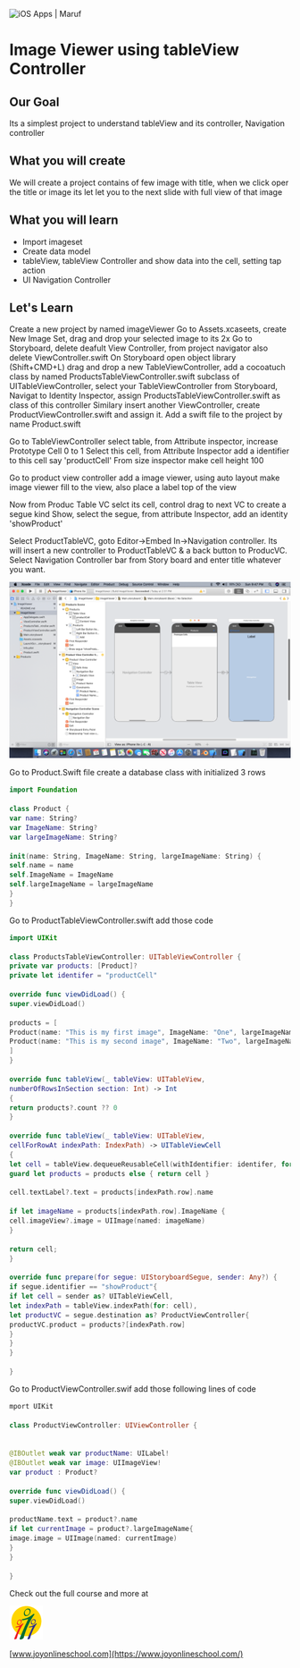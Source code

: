 ![iOS Apps | Maruf](Documentation/array_TV6.png)

# Image Viewer using tableView Controller

## Our Goal

Its a simplest project to understand tableView and its controller, Navigation controller

## What you will create

We will create a project contains of few image with title, when we click oper the title or image its let let you to the next slide with full view of that image

## What you will learn

* Import imageset 
* Create data model
* tableView, tableView Controller and show data into the cell, setting tap action
* UI Navigation Controller


## Let's Learn

Create a new project by named imageViewer
Go to Assets.xcaseets, create New Image Set, drag and drop your selected image to its 2x
Go to Storyboard, delete deafult View Controller, from project navigator also delete ViewController.swift
On Storyboard open object library (Shift+CMD+L) drag and drop a  new TableViewController, add a cocoatuch class by named ProductsTableViewController.swift subclass of UITableViewController, select your TableViewController from Storyboard, Navigat to Identity Inspector, assign ProductsTableViewController.swift as class of this controller
Similary insert another ViewController, create ProductViewController.swift and assign it.
Add a swift file to the project by name Product.swift

Go to TableViewController select table, from Attribute inspector, increase Prototype Cell 0 to 1
Select this cell, from Attribute Inspector add a identifier to this cell say 'productCell'
From size inspector make cell height 100

Go to product view controller add a image viewer, using auto layout make image viewer fill to the view, also place a label top of the view

Now from Produc Table VC selct its cell, control drag to next VC to create a segue kind Show, select the segue, from attribute Inspector, add an identity 'showProduct'

Select ProductTableVC, goto Editor->Embed In->Navigation controller. Its will insert a new controller to ProductTableVC & a back button to ProducVC. Select Navigation Controller bar from Story board and enter title whatever you want.

![iOS Apps | Maruf](Documentation/view.png)

Go to Product.Swift file create a database class with initialized 3 rows 

```swift
import Foundation

class Product {
var name: String?
var ImageName: String?
var largeImageName: String?

init(name: String, ImageName: String, largeImageName: String) {
self.name = name
self.ImageName = ImageName
self.largeImageName = largeImageName
}
}
```
Go to ProductTableViewController.swift add those code

```swift
import UIKit

class ProductsTableViewController: UITableViewController {
private var products: [Product]?
private let identifer = "productCell"

override func viewDidLoad() {
super.viewDidLoad()

products = [
Product(name: "This is my first image", ImageName: "One", largeImageName: "OneX"),
Product(name: "This is my second image", ImageName: "Two", largeImageName: "TwoX")
]
}

override func tableView(_ tableView: UITableView,
numberOfRowsInSection section: Int) -> Int
{
return products?.count ?? 0
}

override func tableView(_ tableView: UITableView,
cellForRowAt indexPath: IndexPath) -> UITableViewCell
{
let cell = tableView.dequeueReusableCell(withIdentifier: identifer, for: indexPath)
guard let products = products else { return cell }

cell.textLabel?.text = products[indexPath.row].name

if let imageName = products[indexPath.row].ImageName {
cell.imageView?.image = UIImage(named: imageName)
}

return cell;
}

override func prepare(for segue: UIStoryboardSegue, sender: Any?) {
if segue.identifier == "showProduct"{
if let cell = sender as? UITableViewCell,
let indexPath = tableView.indexPath(for: cell),
let productVC = segue.destination as? ProductViewController{
productVC.product = products?[indexPath.row]
}
}
}

}
```
Go to ProductViewController.swif add those following lines of code
```swift
mport UIKit

class ProductViewController: UIViewController {


@IBOutlet weak var productName: UILabel!
@IBOutlet weak var image: UIImageView!
var product : Product?

override func viewDidLoad() {
super.viewDidLoad()

productName.text = product?.name
if let currentImage = product?.largeImageName{
image.image = UIImage(named: currentImage)
}
}

}
```



Check out the full course and more at 

![Joy](Documentation/joy60.png)

[www.joyonlineschool.com](https://www.joyonlineschool.com/)




